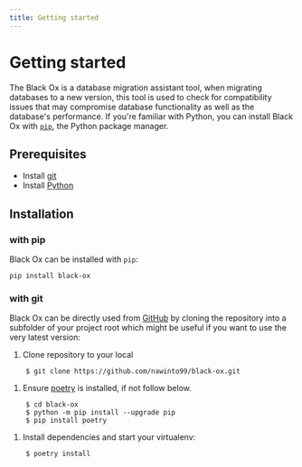 ```yaml
---
title: Getting started
---
```


# Getting started

The Black Ox is a database migration assistant tool, when migrating databases to a new version, this tool is used to check for compatibility issues that may compromise database functionality as well as the database's performance. If you're familiar with Python, you
can install Black Ox with [`pip`][1], the Python package manager.

## Prerequisites

-   Install [git](https://git-scm.com/)
-   Install [Python](https://www.python.org/)

## Installation

### with pip

Black Ox can be installed with `pip`:

```
pip install black-ox
```

### with git

Black Ox can be directly used from [GitHub][3] by cloning the
repository into a subfolder of your project root which might be useful if you
want to use the very latest version:

1. Clone repository to your local

```
    $ git clone https://github.com/nawinto99/black-ox.git
```

1. Ensure [poetry](https://python-poetry.org/docs/) is installed, if not follow below.

```
    $ cd black-ox
    $ python -m pip install --upgrade pip
    $ pip install poetry
```

1. Install dependencies and start your virtualenv:

```
    $ poetry install
```

[1]: #with-pip-recommended
[3]: https://github.com/nawinto99/black-ox
